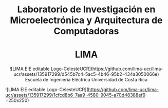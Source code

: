 <div align="center">
  <h1 align="center">Laboratorio de Investigación en Microelectrónica y Arquitectura de Computadoras</h1>
  <h1 align="center">LIMA</h1>![LIMA EIE editable Logo-CelesteUCR](https://github.com/lima-ucr/lima-ucr/assets/135917299/d545b7c4-5ac5-4b46-95b2-434a3050066e)

  </h2>Escuela de Ingeniería Eléctrica</h2>
  </h2>Universidad de Costa Rica</h2>
</div>

![LIMA EIE editable Logo-CelesteUCR](https://github.com/lima-ucr/lima-ucr/assets/135917299/1cfcd8b6-7aa9-4580-9045-a70d48388ef9 =250x250)


